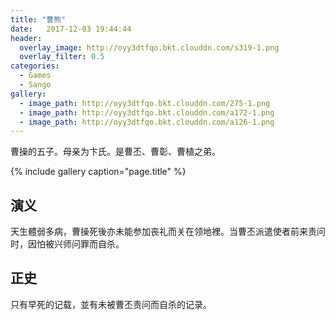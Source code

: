 ```yaml
---
title: "曹熊"
date:   2017-12-03 19:44:44
header:
  overlay_image: http://oyy3dtfqo.bkt.clouddn.com/s319-1.png
  overlay_filter: 0.5
categories:
  - Games
  - Sango
gallery:
  - image_path: http://oyy3dtfqo.bkt.clouddn.com/275-1.png
  - image_path: http://oyy3dtfqo.bkt.clouddn.com/a172-1.png
  - image_path: http://oyy3dtfqo.bkt.clouddn.com/a126-1.png
---
```


曹操的五子。母亲为卞氏。是曹丕、曹彰、曹植之弟。

{% include gallery caption="page.title" %}

## 演义

天生體弱多病，曹操死後亦未能参加丧礼而关在领地裡。当曹丕派遣使者前来责问时，因怕被兴师问罪而自杀。

## 正史

只有早死的记载，並有未被曹丕责问而自杀的记录。